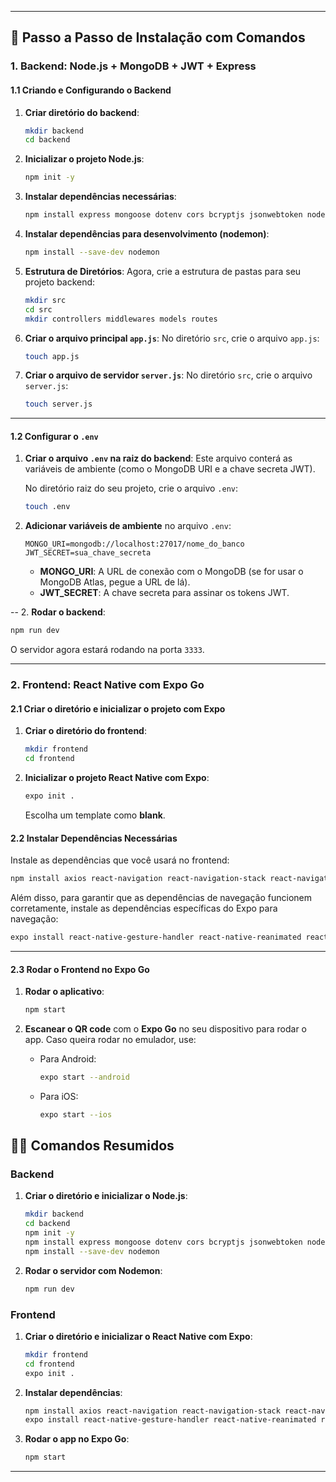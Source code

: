 

---

## 🚀 **Passo a Passo de Instalação com Comandos**

### **1. Backend: Node.js + MongoDB + JWT + Express**

#### 1.1 **Criando e Configurando o Backend**

1. **Criar diretório do backend**:

   ```bash
   mkdir backend
   cd backend
   ```

2. **Inicializar o projeto Node.js**:

   ```bash
   npm init -y
   ```

3. **Instalar dependências necessárias**:

   ```bash
   npm install express mongoose dotenv cors bcryptjs jsonwebtoken nodemailer
   ```

4. **Instalar dependências para desenvolvimento (nodemon)**:

   ```bash
   npm install --save-dev nodemon
   ```

5. **Estrutura de Diretórios**:
   Agora, crie a estrutura de pastas para seu projeto backend:

   ```bash
   mkdir src
   cd src
   mkdir controllers middlewares models routes
   ```

6. **Criar o arquivo principal `app.js`**:
   No diretório `src`, crie o arquivo `app.js`:

   ```bash
   touch app.js
   ```

7. **Criar o arquivo de servidor `server.js`**:
   No diretório `src`, crie o arquivo `server.js`:

   ```bash
   touch server.js
   ```

---

#### 1.2 **Configurar o `.env`**

1. **Criar o arquivo `.env` na raiz do backend**:
   Este arquivo conterá as variáveis de ambiente (como o MongoDB URI e a chave secreta JWT).

   No diretório raiz do seu projeto, crie o arquivo `.env`:

   ```bash
   touch .env
   ```

2. **Adicionar variáveis de ambiente** no arquivo `.env`:

   ```plaintext
   MONGO_URI=mongodb://localhost:27017/nome_do_banco
   JWT_SECRET=sua_chave_secreta
   ```

   * **MONGO\_URI**: A URL de conexão com o MongoDB (se for usar o MongoDB Atlas, pegue a URL de lá).
   * **JWT\_SECRET**: A chave secreta para assinar os tokens JWT.

--
2. **Rodar o backend**:

   ```bash
   npm run dev
   ```

O servidor agora estará rodando na porta `3333`.

---

### **2. Frontend: React Native com Expo Go**

#### 2.1 **Criar o diretório e inicializar o projeto com Expo**

1. **Criar o diretório do frontend**:

   ```bash
   mkdir frontend
   cd frontend
   ```

2. **Inicializar o projeto React Native com Expo**:

   ```bash
   expo init .
   ```

   Escolha um template como **blank**.

#### 2.2 **Instalar Dependências Necessárias**

Instale as dependências que você usará no frontend:

```bash
npm install axios react-navigation react-navigation-stack react-navigation-tabs @react-native-async-storage/async-storage
```

Além disso, para garantir que as dependências de navegação funcionem corretamente, instale as dependências específicas do Expo para navegação:

```bash
expo install react-native-gesture-handler react-native-reanimated react-native-screens react-native-safe-area-context
```

---

#### 2.3 **Rodar o Frontend no Expo Go**

1. **Rodar o aplicativo**:

   ```bash
   npm start
   ```

2. **Escanear o QR code** com o **Expo Go** no seu dispositivo para rodar o app. Caso queira rodar no emulador, use:

   * Para Android:

     ```bash
     expo start --android
     ```
   * Para iOS:

     ```bash
     expo start --ios
     ```

## 🧑‍💻 **Comandos Resumidos**

### **Backend**

1. **Criar o diretório e inicializar o Node.js**:

   ```bash
   mkdir backend
   cd backend
   npm init -y
   npm install express mongoose dotenv cors bcryptjs jsonwebtoken nodemailer
   npm install --save-dev nodemon
   ```

2. **Rodar o servidor com Nodemon**:

   ```bash
   npm run dev
   ```

### **Frontend**

1. **Criar o diretório e inicializar o React Native com Expo**:

   ```bash
   mkdir frontend
   cd frontend
   expo init .
   ```

2. **Instalar dependências**:

   ```bash
   npm install axios react-navigation react-navigation-stack react-navigation-tabs @react-native-async-storage/async-storage
   expo install react-native-gesture-handler react-native-reanimated react-native-screens react-native-safe-area-context
   ```

3. **Rodar o app no Expo Go**:

   ```bash
   npm start
   ```

---


